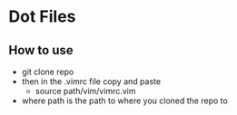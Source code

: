 # Dot Files
## How to use
  - git clone repo
  - then in the .vimrc file copy and paste
    * source path/vim/vimrc.vim
  - where path is the path to where you cloned the repo to
